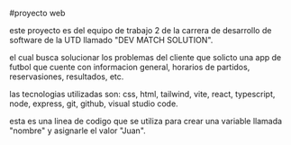 #proyecto web

este proyecto es del equipo de trabajo 2 de la carrera de desarrollo de software de la UTD llamado "DEV MATCH SOLUTION".

el cual busca solucionar los problemas del cliente que solicto una app de futbol que cuente con informacion general, horarios de partidos, reservasiones, resultados, etc.

las tecnologias utilizadas son: css, html, tailwind, vite, react, typescript, node, express, git, github, visual studio code.

esta es una linea de codigo que se utiliza para crear una variable llamada "nombre" y asignarle el valor "Juan". 